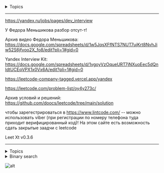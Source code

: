 <details>  
<summary>  Topics </summary>

<details>  
<summary>backtracking</summary>

- [17. Letter Combinations of a Phone Number](https://github.com/AlKiAl/leetcode_com/tree/main/17.%20Letter%20Combinations%20of%20a%20Phone%20Number) -- 3 nested loops: digits / ans / digitToLetters. Ex: "23" --> ["ad","ae","af","bd","be","bf","cd","ce","cf"]
- [93. Restore IP Addresses](https://github.com/SkosMartren/leetcode_com/tree/main/93.%20Restore%20IP%20Addresses) -- 3 nested loops to generate a num + check 0 <= num <= 255. Ex: "101023" --> ["1.0.10.23","1.0.102.3","10.1.0.23","10.10.2.3","101.0.2.3"]
  
</details>


<details>
<summary>Binary search</summary>

- [4. Median of Two Sorted Arrays](https://github.com/SkosMartren/leetcode_com/tree/main/4.%20Median%20of%20Two%20Sorted%20Arrays)
- [74. Search a 2D Matrix](https://github.com/SkosMartren/leetcode_com/tree/main/74.%20Search%20a%202D%20Matrix) -- (i,j) <--> j * CountColumn + i : j == line, i == column
- [658. Find K Closest Elements](https://github.com/SkosMartren/leetcode_com/tree/main/658.%20Find%20K%20Closest%20Elements)
- [704. Binary Search](https://github.com/SkosMartren/leetcode_com/tree/main/704.%20Binary%20Search)

  <details>
  <summary>Bitonic sequence</summary>

  - [Bitonic sort](https://www.geeksforgeeks.org/bitonic-sort/)
  - [Wikipedia: Bitonic sorter](https://en.wikipedia.org/wiki/Bitonic_sorter)
  - [Сеть Бетчера](https://neerc.ifmo.ru/wiki/index.php?title=%D0%A1%D0%B5%D1%82%D1%8C_%D0%91%D0%B5%D1%82%D1%87%D0%B5%D1%80%D0%B0)
  - if(nums[Left] <= nums[Mid]){ nums[Left..Mid] are sorted }else{nums[Mid..Right] are sorted}
  - [153. Find Minimum in Rotated Sorted Array](https://github.com/SkosMartren/leetcode_com/tree/main/153.%20Find%20Minimum%20in%20Rotated%20Sorted%20Array)
  - [33. Search in Rotated Sorted Array](https://github.com/SkosMartren/leetcode_com/tree/main/33.%20Search%20in%20Rotated%20Sorted%20Array) - distinct val. --> [81. Search in Rotated Sorted Array II](https://github.com/AlKiAl/leetcode_com/tree/main/81.%20Search%20in%20Rotated%20Sorted%20Array%20II) - not necessarily distinct val.
  - [1752. Check if Array is Sorted and Rotated](https://github.com/AlKiAl/leetcode_com/tree/main/1752.%20Check%20if%20Array%20Is%20Sorted%20and%20Rotated) -- one passes + if (nums[i] > nums[(i + 1) % n] && ++rotates > 1) {return false;}

  </details>
</details>

<details>  
<summary>Binary sequence</summary>
  
- One passes + 2 ptr + check on cnt zeros in [nums[L], ..., nums[R]]
  
- [485. Max Consecutive Ones](https://github.com/AlKiAl/leetcode_com/tree/main/485.%20Max%20Consecutive%20Ones)
- [487. Max Consecutive Ones II](https://github.com/AlKiAl/leetcode_com/tree/main/487.%20Max%20Consecutive%20Ones%20II) -- T.P. Flip at most 2 zeros
- [1004. Max Consecutive Ones III](https://github.com/SkosMartren/leetcode_com/tree/main/1004.%20Max%20Consecutive%20Ones%20III) -- T.P. Flip at most k zeros
- [1493. Longest Subarray of 1's After Deleting One Element](https://github.com/SkosMartren/leetcode_com/tree/main/1493.%20Longest%20Subarray%20of%201's%20After%20Deleting%20One%20Element) -- T.P. Upd 1 zero
--- 
- [849. Maximize Distance to Closest Person](https://github.com/SkosMartren/leetcode_com/tree/main/849.%20Maximize%20Distance%20to%20Closest%20Person) + counting 1 in Prefix / Suffix (see 485) / Postfix
- [605. Can Place Flowers](https://github.com/SkosMartren/leetcode_com/tree/main/605.%20Can%20Place%20Flowers) -- Can be planted in without violating the no-adjacent-flowers rule. One passes + check going abroad

</details>

<details>  
<summary>Bitwise operator</summary>

- [136. Single Number](https://github.com/SkosMartren/leetcode_com/tree/main/136.%20Single%20Number)
- [137. Single Number II](https://github.com/SkosMartren/leetcode_com/tree/main/137.%20Single%20Number%20II)
- [268. Missing Number](https://github.com/SkosMartren/leetcode_com/tree/main/268.%20Missing%20Number)

</details>


<details>  
<summary>Data compression (One passes + 2 ptr) </summary>

  <details>  
  <summary>Summary Ranges (SR). Ex: [0,1,2,4,5,7] --> ["0->2","4->5","7"] </summary> 
    
- [228. Summary Ranges](https://github.com/SkosMartren/leetcode_com/tree/main/228.%20Summary%20Ranges) -- external loop: ++RightPtr, internal loop: ++RightPtr AND nums[RightPtr] == nums[RightPtr+1] - 1
- [Summary Ranges Unsorted](https://github.com/AlKiAl/leetcode_com/tree/main/Summary%20Ranges%20Unsorted) --> [128. Longest Consecutive Sequence](https://github.com/AlKiAl/leetcode_com/tree/main/128.%20Longest%20Consecutive%20Sequence) -- Length of the longest SR. + NumUnSet(arr.begin(), arr.end())
  </details>  
  
  <details>  
  <summary>RLE. Ex: ["a","a","b","b","c","c","c"] --> ["a","2","b","2","c","3"] </summary>    

  - [Кодирование длин серий](https://ru.wikipedia.org/wiki/%D0%9A%D0%BE%D0%B4%D0%B8%D1%80%D0%BE%D0%B2%D0%B0%D0%BD%D0%B8%D0%B5_%D0%B4%D0%BB%D0%B8%D0%BD_%D1%81%D0%B5%D1%80%D0%B8%D0%B9)
  - [443. String Compression](https://github.com/AlKiAl/leetcode_com/tree/main/443.%20String%20Compression) -- external loop: ... , internal loop: CurChar == chars[IdxOnOldStr]; ++IdxOnOldStr, ++IdxOnCompressStr
  - [1868. Product of Two Run-Length Encoded Arrays](https://github.com/AlKiAl/leetcode_com/tree/main/1868.%20Product%20of%20Two%20Run-Length%20Encoded%20Arrays) [[1,2], [2,2]] * [[6,2], [3,1], [5,1]] = [1,1,2,2] * [6,6,3,5] = [6,6,6,10] = [[3,6], [1,10]]

  </details>       
</details>

<details>  
<summary>Design</summary>        

- [2241. Design an ATM Machine](https://github.com/SkosMartren/leetcode_com/tree/main/2241.%20Design%20an%20ATM%20Machine)  -- В начале копируем текущее состояние счета, на случай, если снять не удасться, внесем эти данные счета обратно. 
Итерируемся от большей валюты к меньшей, снимаем min(amount / denominations[i], BankAccount[i])

  <details>  
  <summary>Counter</summary>

  События, находящиеся в промежутке ]timestamp - n, timestamp[. Решение с использованием queue (FIFO):  
  - [362. Design Hit Counter](https://github.com/SkosMartren/leetcode_com/tree/main/362.%20Design%20Hit%20Counter) -- (timestamp - 300, timestamp]  
  - [933. Number of Recent Calls](https://github.com/SkosMartren/leetcode_com/tree/main/933.%20Number%20of%20Recent%20Calls) -- [timestamp - 3000, timestamp]  

  </details>        

  <details>  
  <summary>Data Structure</summary>    

  Разница между 155. Min Stack и Max Stack в том, что в 716. Max Stack необходимо реализовать удаление экстремума из очереди:  
  - [155. Min Stack](https://github.com/SkosMartren/leetcode_com/tree/main/155.%20Min%20Stack) -- stack + struct Pair { int Val; int Min;}  
  - [232. Implement Queue using Stacks](https://github.com/SkosMartren/leetcode_com/tree/main/232.%20Implement%20Queue%20using%20Stacks) -- stack + stack  
  - [380. Insert Delete GetRandom O(1)](https://github.com/SkosMartren/leetcode_com/tree/main/380.%20Insert%20Delete%20GetRandom%20O(1)) -- next(values.begin(),  rand() % values.size()) + un_set values  

    <details>  
    <summary>List + mapping (такая связка используется для быстрого удаления из любой позиции по итератору)</summary>    

    - [716. Max Stack](https://github.com/SkosMartren/leetcode_com/tree/main/716.%20Max%20Stack) -- list<int> OrderVal; map< int, vector<list<int>::iterator>, greater<int> > ValToItsOnVal;
    - [146. LRU Cache](https://github.com/SkosMartren/leetcode_com/tree/main/146.%20LRU%20Cache) -- удаляются наименее использованные элементы. unordered_map<int, list<int>::iterator> KeyToItInOrderKey; list<int> OrderKey; unordered_map<int, int> KeyToValue;
    - [960. First Unique Number in Data Stream II](https://github.com/SkosMartren/leetcode_com/tree/main/960%20%C2%B7%20First%20Unique%20Number%20in%20Data%20Stream%20II) -- list<int> UniqieList; unordered_map<int, list<int>::iterator> NumToItr;                    

    </details>
  </details>
</details>  


<details>  
<summary>Dynamic programming</summary>    

- [53. Maximum Subarray](https://github.com/SkosMartren/leetcode_com/tree/main/53.%20Maximum%20Subarray) -- find the subarray with the largest sum
- [1143. Longest Common Subsequence](https://github.com/SkosMartren/leetcode_com/tree/main/1143.%20Longest%20Common%20Subsequence)

---

- [279. Perfect Squares](https://github.com/SkosMartren/leetcode_com/tree/main/279.%20Perfect%20Squares) -- return the least number of numbers degree k that sum to n  
- [322. Coin Change](https://github.com/AlKiAl/leetcode_com/tree/main/322.%20Coin%20Change)

  ---------------------------------------------------------------------------------------------------  

- [70. Climbing Stairs](https://github.com/SkosMartren/leetcode_com/tree/main/70.%20Climbing%20Stairs)  
- [509. Fibonacci Number](https://github.com/SkosMartren/leetcode_com/tree/main/509.%20Fibonacci%20Number)  

</details>

<details>  
<summary>Edit distance</summary>

- [Wikipedia: Edit distance](https://en.wikipedia.org/wiki/Edit_distance)  
- [72. Edit Distance](https://github.com/AlKiAl/leetcode_com/tree/main/72.%20Edit%20Distance) -- D.P.  
- [161. One Edit Distance](https://github.com/AlKiAl/leetcode_com/tree/main/161.%20One%20Edit%20Distance) -- T.P.  
- [392. Is Subsequence](https://github.com/SkosMartren/leetcode_com/tree/main/392.%20Is%20Subsequence) -- T.P. . no more than min(|s1|,|s2|) editorial distance  
- [680. Valid Palindrome II](https://github.com/AlKiAl/leetcode_com/tree/main/680.%20Valid%20Palindrome%20II) -- T.P. . no more than one editorial distance  
- [1143. Longest Common Subsequence](https://github.com/SkosMartren/leetcode_com/tree/main/1143.%20Longest%20Common%20Subsequence) -- D.P.  

</details>

<details>  
<summary>Graph traversal: DFS / BFS / DSU</summary>    

- [200. Number of Islands](https://github.com/SkosMartren/leetcode_com/tree/main/200.%20Number%20of%20Islands) -- + check going abroad 
- [332. Reconstruct Itinerary](https://github.com/SkosMartren/leetcode_com/tree/main/332.%20Reconstruct%20Itinerary) -- (DFS on UnorderedHash) реконструировать весь маршрут
- [1436. Destination City](https://github.com/SkosMartren/leetcode_com/tree/main/1436.%20Destination%20City) -- (DFS on UnorderedHash) найти конечную точку маршрута
- [721. Accounts Merge](https://github.com/AlKiAl/leetcode_com/tree/main/721.%20Accounts%20Merge) -- unordered_map<string, vector<string>> FirstEmailToChild
- [310. Minimum Height Trees](https://github.com/AlKiAl/leetcode_com/tree/main/310.%20Minimum%20Height%20Trees) -- find the center of the graph. DFS + control cnt leafs
  
</details>

<details>  
<summary>Greedy</summary>    

- [135. Candy](https://github.com/SkosMartren/leetcode_com/tree/main/135.%20Candy)  
- [763. Partition Labels](https://github.com/SkosMartren/leetcode_com/tree/main/763.%20Partition%20Labels) -- + Two ptr + CharToLastIdx: each letter appears in at most one partition  

  ---------------------------------------------------------------------------------------------------  

- [121. Best Time to Buy and Sell Stock](https://github.com/SkosMartren/leetcode_com/tree/main/121.%20Best%20Time%20to%20Buy%20and%20Sell%20Stock) -- one of the best deals. MaximumProfit = max(MaximumProfit, prices[i] - MinPrice);  
- [122. Best Time to Buy and Sell Stock II](https://github.com/SkosMartren/leetcode_com/tree/main/122.%20Best%20Time%20to%20Buy%20and%20Sell%20Stock%20II) -- maximum profit you can achieve  
- [123. Best Time to Buy and Sell Stock III](https://github.com/AlKiAl/leetcode_com/tree/main/123.%20Best%20Time%20to%20Buy%20and%20Sell%20Stock%20III) -- maximum profit you can achieve complete at most two transactions. max <-- TotalProfit = prices[n] - prices[m] + p1 == y - (x-p1) : (x-p1) == prices[i] - profit1 --> min
- [Maximize Stock Profit with Daily Prices](https://github.com/AlKiAl/leetcode_com/tree/main/Maximize%20Stock%20Profit%20with%20Daily%20Prices)

</details>

<details>  
<summary>NSum</summary>    

- [18. 4Sum](https://github.com/AlKiAl/leetcode_com/tree/main/18.%204Sum)
--- 
- [15. 3Sum](https://github.com/SkosMartren/leetcode_com/tree/main/15.%203Sum)  
- [16. 3Sum Closest](https://github.com/SkosMartren/leetcode_com/tree/main/16.%203Sum%20Closest)
--- 
- [count pairs with sum eqiv target](https://github.com/AlKiAl/leetcode_com/tree/main/count%20pairs%20with%20sum%20eqiv%20target) -- unordered_map<int, int> NumToCount
- [1. Two Sum](https://github.com/SkosMartren/leetcode_com/tree/main/1.%20Two%20Sum)  
- [167. Two Sum II - Input Array Is Sorted](https://github.com/SkosMartren/leetcode_com/tree/main/167.%20Two%20Sum%20II%20-%20Input%20Array%20Is%20Sorted)


</details>



<details>  
<summary>N number Maximum Product</summary>    

- Passes One + Greedy:  
  - [The Product of Two Extremes](https://github.com/SkosMartren/leetcode_com/tree/main/the%20product%20of%20two%20extremes)  
  - [628. Maximum Product of Three Numbers](https://github.com/SkosMartren/leetcode_com/tree/main/628.%20Maximum%20Product%20of%20Three%20Numbers)  
  - [1464. Maximum Product of Two Elements in an Array](https://github.com/SkosMartren/leetcode_com/tree/main/1464.%20Maximum%20Product%20of%20Two%20Elements%20in%20an%20Array)    

</details>

<details>  
<summary>Hash table</summary>    

- [Разрешение коллизий (neerc.ifmo.ru)](https://neerc.ifmo.ru/wiki/index.php?title=%D0%A0%D0%B0%D0%B7%D1%80%D0%B5%D1%88%D0%B5%D0%BD%D0%B8%D0%B5_%D0%BA%D0%BE%D0%BB%D0%BB%D0%B8%D0%B7%D0%B8%D0%B9)  

  ---------------------------------------------------------------------------------------------------  

  Использование хеш-таблицы:  
  - [1679. Max Number of K-Sum Pairs](https://github.com/SkosMartren/leetcode_com/tree/main/1679.%20Max%20Number%20of%20K-Sum%20Pairs) -- cnt pair (i,j) : nums[i] + nums[j] = k
  - [380. Insert Delete GetRandom O(1)](https://github.com/SkosMartren/leetcode_com/tree/main/380.%20Insert%20Delete%20GetRandom%20O(1))  

  ---------------------------------------------------------------------------------------------------  

  Перегрузка хеш-функции и operator==:  
  - [356. Line Reflection](https://github.com/SkosMartren/leetcode_com/tree/main/356.%20Line%20Reflection)
  - [Anagram Pair Count](https://github.com/AlKiAl/leetcode_com/tree/main/Anagram%20Pair%20Count) -- unordered_map<vector<int>, int, VectorHash> freqToCount + sort counting для freq

</details>

<details>  
<summary>List</summary>

- [How to Solve Linked List Problems (Leetcode Discussion)](https://leetcode.com/problems/add-two-numbers/solutions/1340/a-summary-about-how-to-solve-linked-list-problem-c/)  
- Iterative:  
  - [2. Add Two Numbers](https://github.com/SkosMartren/leetcode_com/tree/main/2.%20Add%20Two%20Numbers)  
  - [19. Remove Nth Node From End of List](https://github.com/SkosMartren/leetcode_com/tree/main/19.%20Remove%20Nth%20Node%20From%20End%20of%20List)  
  - [206. Reverse Linked List](https://github.com/SkosMartren/leetcode_com/tree/main/206.%20Reverse%20Linked%20List)  

  ---------------------------------------------------------------------------------------------------  

- Recursive:  
  - [21. Merge Two Sorted Lists](https://github.com/SkosMartren/leetcode_com/tree/main/21.%20Merge%20Two%20Sorted%20Lists)  
  - [23. Merge k Sorted Lists](https://github.com/SkosMartren/leetcode_com/tree/main/23.%20Merge%20k%20Sorted%20Lists)  

  <details>  
  <summary>Cycle Detection (Floyd's Algorithm == Slow & Fast Pointer)</summary>    

  - [Floyd's Cycle-Finding Algorithm (GeeksforGeeks)](https://www.geeksforgeeks.org/floyds-cycle-finding-algorithm/)  
  - [234. Palindrome Linked List](https://github.com/SkosMartren/leetcode_com/tree/main/234.%20Palindrome%20Linked%20List) -- Reverse(FindRightMid(head))  
  - [141. Linked List Cycle](https://github.com/SkosMartren/leetcode_com/tree/main/141.%20Linked%20List%20Cycle)  

  </details>
</details>


<details>  
<summary>Math</summary>      

- [169. Majority Element](https://github.com/SkosMartren/leetcode_com/tree/main/169.%20Majority%20Element) -- The majority element is the element that appears more than ⌊n / 2⌋ times.  
- [204. Count Primes](https://github.com/SkosMartren/leetcode_com/tree/main/204.%20Count%20Primes)  
- [279. Perfect Squares](https://github.com/SkosMartren/leetcode_com/tree/main/279.%20Perfect%20Squares) -- or Dynamic programming  
- [463. Island Perimeter](https://github.com/SkosMartren/leetcode_com/tree/main/463.%20Island%20Perimeter)  
- [470. Implement Rand10() Using Rand7()](https://github.com/SkosMartren/leetcode_com/tree/main/470.%20Implement%20Rand10()%20Using%20Rand7())  

---

- [150. Evaluate Reverse Polish Notation](https://github.com/SkosMartren/leetcode_com/tree/main/150.%20Evaluate%20Reverse%20Polish%20Notation) -- + Stack
- [227. Basic Calculator II](https://github.com/AlKiAl/leetcode_com/tree/main/227.%20Basic%20Calculator%20II)

---

- [70. Climbing Stairs](https://github.com/SkosMartren/leetcode_com/tree/main/70.%20Climbing%20Stairs)  
- [509. Fibonacci Number](https://github.com/SkosMartren/leetcode_com/tree/main/509.%20Fibonacci%20Number)  

---

- [7. Reverse Integer](https://github.com/SkosMartren/leetcode_com/tree/main/7.%20Reverse%20Integer)  
- [9. Palindrome Number](https://github.com/SkosMartren/leetcode_com/tree/main/9.%20Palindrome%20Number)  

---

- [12. Integer to Roman](https://github.com/SkosMartren/leetcode_com/tree/main/12.%20Integer%20to%20Roman)  
- [13. Roman to Integer](https://github.com/SkosMartren/leetcode_com/tree/main/13.%20Roman%20to%20Integer)  

</details>

<details>  
<summary>Operations on sets</summary>

  <details>  
  <summary>Arrays</summary>    

  - [349. Intersection of Two Arrays](https://github.com/SkosMartren/leetcode_com/tree/main/349.%20Intersection%20of%20Two%20Arrays) -- return unique val intersection  
  - [350. Intersection of Two Arrays II](https://github.com/SkosMartren/leetcode_com/tree/main/350.%20Intersection%20of%20Two%20Arrays%20II) -- return all val intersection  
  - [2215. Find the Difference of Two Arrays](https://github.com/SkosMartren/leetcode_com/tree/main/2215.%20Find%20the%20Difference%20of%20Two%20Arrays) -- return unique difference  
  - [Find elements in first sequence not in second (two pointers)](https://github.com/AlKiAl/leetcode_com/blob/main/Find%20elements%20in%20first%20sequence%20not%20in%20second%20two%20pointers/code.cpp) -- return difference  

  Для всех задач характерно утверждение:  
  - `unique` можно реализовать своими руками: [26. Remove Duplicates from Sorted Array](https://github.com/SkosMartren/leetcode_com/tree/main/26.%20Remove%20Duplicates%20from%20Sorted%20Array)  
  - `sort + comparison ptr` on greater/less/equiv  
  - В случае нежелания сортировки можно решить через Hash table  

  </details>        

  <details>  
  <summary>Intervals</summary>    

  - [986. Interval List Intersections](https://github.com/SkosMartren/leetcode_com/tree/main/986.%20Interval%20List%20Intersections)  
  - [56. Merge Intervals](https://github.com/SkosMartren/leetcode_com/tree/main/56.%20Merge%20Intervals)  
  - [57. Insert Interval](https://github.com/AlKiAl/leetcode_com/tree/main/57.%20Insert%20Interval)  
  - [435. Non-overlapping Intervals](https://github.com/SkosMartren/leetcode_com/tree/main/435.%20Non-overlapping%20Intervals) -- return the minimum number of intervals you need to remove to make the rest of the intervals non-overlapping.  

    <details>  
    <summary>Сканирующая прямая</summary>    

    Не забывай при работе с интервалами про обработку случаев вида: `[[a,b], [b,c]]`.  
    - [252. Meeting Rooms](https://github.com/SkosMartren/leetcode_com/tree/main/252.%20Meeting%20Rooms) -- прямая проходит через все интервалы  
    - [253. Meeting Rooms II](https://github.com/SkosMartren/leetcode_com/tree/main/253.%20Meeting%20Rooms%20II) -- прямая проходит через минимальное количество интервалов  
    - [1450. Number of Students Doing Homework at a Given Time](https://github.com/AlKiAl/leetcode_com/tree/main/1450.%20Number%20of%20Students%20Doing%20Homework%20at%20a%20Given%20Time)  

    </details>                        

  </details>  
</details>


<details>  
<summary>Palindrome</summary>

- [5. Longest Palindromic Substring](https://github.com/SkosMartren/leetcode_com/tree/main/5.%20Longest%20Palindromic%20Substring)  
- [9. Palindrome Number](https://github.com/SkosMartren/leetcode_com/tree/main/9.%20Palindrome%20Number)  
- [125. Valid Palindrome](https://github.com/SkosMartren/leetcode_com/tree/main/125.%20Valid%20Palindrome) -- + isalnum + tolower  
- [234. Palindrome Linked List](https://github.com/SkosMartren/leetcode_com/tree/main/234.%20Palindrome%20Linked%20List)  
- [680. Valid Palindrome II](https://github.com/SkosMartren/leetcode_com/tree/main/680.%20Valid%20Palindrome%20II) -- "can be palindrome after deleting at most one character from it."  

</details>

<details>  
<summary>Parentheses</summary>

- [20. Valid Parentheses](https://github.com/SkosMartren/leetcode_com/tree/main/20.%20Valid%20Parentheses) -- stack + unordered_map : Open -> Closed  
- [22. Generate Parentheses](https://github.com/SkosMartren/leetcode_com/tree/main/22.%20Generate%20Parentheses) -- + string_stack + recursive. Open + Closed = 2N AND Open >= Closed AND Open <= N  
- [301. Remove Invalid Parentheses](https://github.com/SkosMartren/leetcode_com/tree/main/301.%20Remove%20Invalid%20Parentheses) -- + recursive  

</details>

<details>  
<summary>Passes one / two / ...</summary>

- [71. Simplify Path](https://github.com/SkosMartren/leetcode_com/tree/main/71.%20Simplify%20Path) -- stringstream. Transform this absolute path into its simplified canonical path Unix-style  
- [135. Candy](https://github.com/AlKiAl/leetcode_com/tree/main/135.%20Candy)  
- [238. Product of Array Except Self](https://github.com/SkosMartren/leetcode_com/tree/main/238.%20Product%20of%20Array%20Except%20Self) -- product_nums / nums[i]  

  <details>  
  <summary>Check Contains Duplicate with a condition ...</summary>      

  - [217. Contains Duplicate](https://github.com/SkosMartren/leetcode_com/tree/main/217.%20Contains%20Duplicate)  
  - [219. Contains Duplicate II](https://github.com/SkosMartren/leetcode_com/tree/main/219.%20Contains%20Duplicate%20II) -- nums[i] == nums[j] and abs(i - j) <= k  
  - [220. Contains Duplicate III](https://github.com/AlKiAl/leetcode_com/tree/main/220.%20Contains%20Duplicate%20III) -- abs(i - j) <= indexDiff && abs(nums[i] - nums[j]) <= valueDiff  

  </details>

  <details>  
  <summary>(Increasing) Decreasing (Continuous) Sequence</summary>     
    
  - [300. Longest Increasing Subsequence](https://github.com/AlKiAl/leetcode_com/tree/main/300.%20Longest%20Increasing%20Subsequence) -- + b.s.
  
   <details>  
    <summary>Continuous</summary>      
     
  - [Increasing and decreasing sequence](https://github.com/SkosMartren/leetcode_com/tree/main/increasing%20and%20decreasing%20sequence)       
  - [674. Longest Continuous Increasing Subsequence](https://github.com/AlKiAl/leetcode_com/tree/main/674.%20Longest%20Continuous%20Increasing%20Subsequence)     
    - [896. Monotonic Array](https://github.com/SkosMartren/leetcode_com/tree/main/896.%20Monotonic%20Array)  
    ---------------------------------------------------------------------------------------------------  
    - [978. Longest Turbulent Subarray](https://github.com/AlKiAl/leetcode_com/tree/main/978.%20Longest%20Turbulent%20Subarray) -- subarray is turbulent if ... > arr[k - 1] < arr[k] > arr[k + 1] < ... 
    - [3105. Longest Strictly Increasing or Strictly Decreasing Subarray](https://github.com/AlKiAl/leetcode_com/blob/main/3105.%20Longest%20Strictly%20Increasing%20or%20Strictly%20Decreasing%20Subarray)  
  
    </details>
  
  
</details>

<details>  
<summary>Prefix</summary>      

- [14. Longest Common Prefix](https://github.com/AlKiAl/leetcode_com/tree/main/14.%20Longest%20Common%20Prefix) -- L.C.P. strings : sort + if(first[i]!=last[i]){break;} OR 2 passes: 1 - итерируемся по первой строке, 2 - итерируемся по остальным строкам массива помимо 1 строки + check (i == strs[j].size() || strs[j][i] != CurCh)
- [2657. Find the Prefix Common Array of Two Arrays](https://github.com/SkosMartren/leetcode_com/tree/main/2657.%20Find%20the%20Prefix%20Common%20Array%20of%20Two%20Arrays) -- vector<int> PrefixCommonArray(SIZE), CountValInPrefix(SIZE + 1); 

</details>



<details>  
<summary>Prefix sum (+ Subarray)</summary>    

- [Check subarrays on sort](https://github.com/AlKiAl/leetcode_com/tree/main/Check%20subarrays%20on%20sort)
- [53. Maximum Subarray](https://github.com/AlKiAl/leetcode_com/tree/main/53.%20Maximum%20Subarray) -- find the subarray with the largest sum 
- [238. Product of Array Except Self](https://github.com/SkosMartren/leetcode_com/tree/main/238.%20Product%20of%20Array%20Except%20Self)  -- product_nums / nums[i]
- [560. Subarray Sum Equals K](https://github.com/SkosMartren/leetcode_com/tree/main/560.%20Subarray%20Sum%20Equals%20K) -- + u_m : Prefix -> Count. Total number of subarrays whose sum = k  
- [325. Maximum Size Subarray Sum Equals k](https://github.com/AlKiAl/leetcode_com/tree/main/325.%20Maximum%20Size%20Subarray%20Sum%20Equals%20)
  
  ---------------------------------------------------------------------------------------------------  

  CurrentPrefixSumModK = (CurrentPrefixSumModK + num%k + k)%k where % --> divisible  

- [523. Continuous Subarray Sum](https://github.com/SkosMartren/leetcode_com/tree/main/523.%20Continuous%20Subarray%20Sum) -- $\exists$ subarray that has a sum divisible by k and length >= 2  
- [974. Subarray Sums Divisible by K](https://github.com/SkosMartren/leetcode_com/tree/main/974.%20Subarray%20Sums%20Divisible%20by%20K) -- Number of subarrays that have a sum divisible by k

</details>

<details>  
<summary>Recursive</summary>      

- [341. Flatten Nested List Iterator](https://github.com/SkosMartren/leetcode_com/tree/main/341.%20Flatten%20Nested%20List%20Iterator) + queue    

</details>

<details>  
<summary>Sorted</summary>        

- [274. H-Index](https://github.com/SkosMartren/leetcode_com/tree/main/274.%20H-Index) -- Индекс хирша определяется как максимальное значение h, при котором данный исследователь опубликовал не менее h статей, каждая из которых цитировалась не менее h раз  
- [128. Longest Consecutive Sequence](https://github.com/AlKiAl/leetcode_com/tree/main/128.%20Longest%20Consecutive%20Sequence) -- Length of the longest consecutive elements seq. if seq. it will be sorted
- [215. Kth Largest Element in an Array](https://github.com/AlKiAl/leetcode_com/tree/main/215.%20Kth%20Largest%20Element%20in%20an%20Array) -- == nth_element  
- [977. Squares of a Sorted Array](https://github.com/SkosMartren/leetcode_com/tree/main/977.%20Squares%20of%20a%20Sorted%20Array) -- 3 ptr: LeftBorderWindow  = 0, RightBorderWindow  = nums.size() - 1, i = nums.size() - 1; ans[i] = nums[Border] * nums[Border]   
- [581. Shortest Unsorted Continuous Subarray](https://github.com/SkosMartren/leetcode_com/tree/main/581.%20Shortest%20Unsorted%20Continuous%20Subarray) -- Two pointer + passes two 
- [Check subarrays on sort](https://github.com/AlKiAl/leetcode_com/tree/main/Check%20subarrays%20on%20sort)
  
  <details>                
  <summary>Merge</summary>

  - [617. Merge Two Binary Trees](https://github.com/SkosMartren/leetcode_com/tree/main/617.%20Merge%20Two%20Binary%20Trees) -- PreOrder  
  - [56. Merge Intervals](https://github.com/SkosMartren/leetcode_com/tree/main/56.%20Merge%20Intervals) -- iter  
  - [88. Merge Sorted Array](https://github.com/SkosMartren/leetcode_com/tree/main/88.%20Merge%20Sorted%20Array) -- iter  

    ---------------------------------------------------------------------------------------------------          

  - [21. Merge Two Sorted Lists](https://github.com/SkosMartren/leetcode_com/tree/main/21.%20Merge%20Two%20Sorted%20Lists) -- rec  
  - [23. Merge k Sorted Lists](https://github.com/SkosMartren/leetcode_com/tree/main/23.%20Merge%20k%20Sorted%20Lists) -- rec                

  </details>
  <br>

  <details>  
  <summary>Counting</summary>   

  - [49. Group Anagrams](https://github.com/SkosMartren/leetcode_com/tree/main/49.%20Group%20Anagrams)  -- 2 passes: 1 - un_map : SortStrToAnagrams, 2 - make ans
  - [242. Valid Anagram](https://github.com/SkosMartren/leetcode_com/tree/main/242.%20Valid%20Anagram) + passes two    
  - [347. Top K Frequent Elements](https://github.com/SkosMartren/leetcode_com/tree/main/347.%20Top%20K%20Frequent%20Elements) + nth_element + Hash table              
  - [692. Top K Frequent Words](https://github.com/SkosMartren/leetcode_com/tree/main/692.%20Top%20K%20Frequent%20Words) + partial_sort + Hash table  

  </details>
</details>

<details>  
<summary>Sliding Window</summary>

- [2841. Maximum Sum of Almost Unique Subarray](https://github.com/AlKiAl/leetcode_com/tree/main/2841.%20Maximum%20Sum%20of%20Almost%20Unique%20Subarray) -- Max sum in s.w. size = k containing at least m distinct elements. Using UnHash NumToCount  


</details>


<details>  
<summary>Stack (deque) Monotonic</summary>      

- https://liuzhenglaichn.gitbook.io/algorithm/monotonic-stack
- [316. Remove Duplicate Letters](https://github.com/AlKiAl/leetcode_com/tree/main/316.%20Remove%20Duplicate%20Letters)
- https://leetcode.com/problems/remove-k-digits/description/
--- 
- [239. Sliding Window Maximum](https://github.com/SkosMartren/leetcode_com/tree/main/239.%20Sliding%20Window%20Maximum) -- Max val from s.w size = k. .  + S.W.Min + S.W.Max on random length subarray  
- [Longest Subarray s = {a[i], ..., a[j]} with max(s) - min(s) <= k](https://github.com/AlKiAl/leetcode_com/tree/main/Longest%20Subarray%20s%20%3D%20%7Ba%5Bi%5D%2C%20...%2C%20a%5Bj%5D%7D%20with%20max(s)%20-%20min(s)%20%3C%3D%20k)
  
</details>


<details>  
<summary>(Sub)string</summary>                

Если не известна кодировка, то вместо vector придеnся использовать unordered_map

- [157. Read N Characters Given Read4](https://github.com/SkosMartren/leetcode_com/tree/main/157.%20Read%20N%20Characters%20Given%20Read4)  
- [205. Isomorphic Strings](https://github.com/AlKiAl/leetcode_com/tree/main/205.%20Isomorphic%20Strings)  
- [459. Repeated Substring Pattern](https://github.com/SkosMartren/leetcode_com/tree/main/459.%20Repeated%20Substring%20Pattern) -- check S == pattern + ... + pattern : {s.substr(1, size-1) + s.substr(0, size-1)}.find(s) != string::npos; 
- [387. First Unique Character in a String](https://github.com/SkosMartren/leetcode_com/tree/main/387.%20First%20Unique%20Character%20in%20a%20String)  -- 2 passes: 1 - sort count, 2 - passes to str and check char_to_count[s[i] - 'a'] == 1
- [392. Is Subsequence](https://github.com/SkosMartren/leetcode_com/tree/main/392.%20Is%20Subsequence) -- T.P. . no more than min(|s1|, |s2|) editorial distance  
- [771. Jewels and Stones](https://github.com/AlKiAl/leetcode_com/tree/main/771.%20Jewels%20and%20Stones) -- подсчитать количество символов в `stones`, которые встречаются в `jewels`

  <details>  
  <summary>Reverse</summary>    

  - [344. Reverse String](https://github.com/SkosMartren/leetcode_com/tree/main/344.%20Reverse%20String) -- T.P.  
  - [151. Reverse Words in a String](https://github.com/AlKiAl/leetcode_com/tree/main/151.%20Reverse%20Words%20in%20a%20String) -- cleanSpaces: separator must be one space. The separator can be more than one space by condition  
  - [186. Reverse Words in a String II](https://github.com/AlKiAl/leetcode_com/tree/main/186.%20Reverse%20Words%20in%20a%20String%20II) -- without cleanSpaces. The separator can be more than one space by condition  
  - [557. Reverse Words in a String III](https://github.com/SkosMartren/leetcode_com/tree/main/557.%20Reverse%20Words%20in%20a%20String%20III) -- T.P. . the separator is by condition one space  

  </details>           

  <details>  
  <summary>Math</summary>    

  - [43. Multiply Strings](https://github.com/SkosMartren/leetcode_com/tree/main/43.%20Multiply%20Strings)  
  - [415. Add Strings](https://github.com/SkosMartren/leetcode_com/tree/main/415.%20Add%20Strings)  

  </details>        

  <details>  
  <summary>Anagram</summary>    

  - [49. Group Anagrams](https://github.com/SkosMartren/leetcode_com/tree/main/49.%20Group%20Anagrams)  -- 2 passes: 1 - un_map : SortStrToAnagrams, 2 - make ans
  - [76. Minimum Window Substring](https://github.com/SkosMartren/leetcode_com/tree/main/76.%20Minimum%20Window%20Substring) -- Check exist |Anagram| <= |Substring|. S.W.  
  - [242. Valid Anagram](https://github.com/SkosMartren/leetcode_com/tree/main/242.%20Valid%20Anagram) + passes two  
  - [438. Find All Anagrams in a String](https://github.com/SkosMartren/leetcode_com/tree/main/438.%20Find%20All%20Anagrams%20in%20a%20String) -- Find all |Anagram| == |Substring|. S.W.  
  - [567. Permutation in String](https://github.com/SkosMartren/leetcode_com/tree/main/567.%20Permutation%20in%20String) -- Check exist |Anagram| == |Substring|. S.W.  
  - [Anagram Pair Count](https://github.com/AlKiAl/leetcode_com/tree/main/Anagram%20Pair%20Count) -- unordered_map<vector<int>, int, VectorHash> freqToCount + sort counting для freq
  
  </details>        

  <details>  
  <summary>Substring</summary>    
    
  - [28. Find the Index of the First Occurrence in a String](https://github.com/SkosMartren/leetcode_com/tree/main/28.%20Find%20the%20Index%20of%20the%20First%20Occurrence%20in%20a%20String) -- Find index of start substring in string
  - [Longest Subarray With no more K Char Pairs](https://github.com/AlKiAl/leetcode_com/tree/main/Longest%20Subarray%20With%20no%20more%20K%20Char%20Pairs) -- 2 ptr
    
    ---
    
  - [395. Longest Substring with At Least K Repeating Characters](https://github.com/AlKiAl/leetcode_com/tree/main/395.%20Longest%20Substring%20with%20At%20Least%20K%20Repeating%20Characters) -- Самая длинная подстрока, содержащая не менее K повторяющихся символов. external loop: int targetUniq = 1; targetUniq <= maxUniqueCharacters; ++targetUniq; internal loop: int left = 0, right = 0; right < str.size();
  - vector<bool> CharToExistingInSlidingWindow + 2 ptr + analysis RightPtr - LeftPtr + 1
  - [3. Longest Substring Without Repeating Characters](https://github.com/SkosMartren/leetcode_com/tree/main/3.%20Longest%20Substring%20Without%20Repeating%20Characters) -- S.W. . Longest substring with unique characters  
  - [2743. Count Substrings Without Repeating Character](https://github.com/AlKiAl/leetcode_com/tree/main/2743.%20Count%20Substrings%20Without%20Repeating%20Character) -- S.W. . Вернуть количество возможных подстрок, состоящих из уникальных элементов  

    ---  

  - [424. Longest Repeating Character Replacement](https://github.com/AlKiAl/leetcode_com/tree/main/424.%20Longest%20Repeating%20Character%20Replacement) -- Самая длинная подстрока с одинаковыми символами не более чем после k flip. S.W. + CharToCountInWindow + MaxCountRepeatSymb.  
  - [1446. Consecutive Characters](https://github.com/SkosMartren/leetcode_com/tree/main/1446.%20Consecutive%20Characters) -- T.P. . Find max substring with same symbols  

    ---  

  - [Remove All Occurrences of a Substring by pattern](https://github.com/AlKiAl/leetcode_com/tree/main/Remove%20All%20Occurrences%20of%20a%20Substring%20by%20pattern) -- Удаляются все, помимо образовавшихся после удаления  
  - [1910. Remove All Occurrences of a Substring](https://github.com/AlKiAl/leetcode_com/tree/main/1910.%20Remove%20All%20Occurrences%20of%20a%20Substring) -- Удаляются все, в том числе образовавшиеся после удаления  

    ---  

  Return the length of the longest substring of `s` that contains at most `k` distinct characters:  
  - [159. Longest Substring with At Most Two Distinct Characters](https://github.com/SkosMartren/leetcode_com/tree/main/159.%20Longest%20Substring%20with%20At%20Most%20Two%20Distinct%20Characters) <-- [340. Longest Substring with At Most K Distinct Characters](https://github.com/SkosMartren/leetcode_com/tree/main/340.%20Longest%20Substring%20with%20At%20Most%20K%20Distinct%20Characters) -- S.W.  

  </details>                            
</details>


<details>  
<summary>Tree</summary>
 
  <details>  
  <summary>LCA</summary>  

  - [235. Lowest Common Ancestor of a Binary Search Tree](https://github.com/SkosMartren/leetcode_com/tree/main/235.%20Lowest%20Common%20Ancestor%20of%20a%20Binary%20Search%20Tree) -- Iter  
  - [236. Lowest Common Ancestor of a Binary Tree](https://github.com/SkosMartren/leetcode_com/tree/main/236.%20Lowest%20Common%20Ancestor%20of%20a%20Binary%20Tree) -- PreOrder + PostOrder. Find LCA  
  - [1644. Lowest Common Ancestor of a Binary Tree II](https://github.com/AlKiAl/leetcode_com/blob/main/1644.%20Lowest%20Common%20Ancestor%20of%20a%20Binary%20Tree%20II) -- Find LCA + Check exist node  
  ---------------------------------------------------------------------------------------------------  
  - [160. Intersection of Two Linked Lists](https://github.com/SkosMartren/leetcode_com/tree/main/160.%20Intersection%20of%20Two%20Linked%20Lists) ==  [1650. Lowest Common Ancestor of a Binary Tree III](https://github.com/SkosMartren/leetcode_com/tree/main/1650.%20Lowest%20Common%20Ancestor%20of%20a%20Binary%20Tree%20III) -- Iter. Find LCA if exist Parent  

  </details>  
  <br>  

  <details>  
  <summary>BST</summary>  

  - [98. Validate Binary Search Tree](https://github.com/SkosMartren/leetcode_com/tree/main/98.%20Validate%20Binary%20Search%20Tree) -- InOrder  
  - [449. Serialize and Deserialize BST](https://github.com/SkosMartren/leetcode_com/tree/main/449.%20Serialize%20and%20Deserialize%20BST)  
  - [700. Search in a Binary Search Tree](https://github.com/SkosMartren/leetcode_com/tree/main/700.%20Search%20in%20a%20Binary%20Search%20Tree) -- Iter  
  - [938. Range Sum of BST](https://github.com/AlKiAl/leetcode_com/tree/main/938.%20Range%20Sum%20of%20BST) -- Sum of values of all nodes in range [low, high]  
  - [1008. Construct Binary Search Tree from Preorder Traversal](https://github.com/SkosMartren/leetcode_com/tree/main/1008.%20Construct%20Binary%20Search%20Tree%20from%20Preorder%20Traversal)  

  </details>  
  <br>  

  <details>  
  <summary>BT</summary>  

  - [105. Construct Binary Tree from Preorder and Inorder Traversal](https://github.com/SkosMartren/leetcode_com/tree/main/105.%20Construct%20Binary%20Tree%20from%20Preorder%20and%20Inorder%20Traversal) -- Includes a helpful diagram  
  - [124. Binary Tree Maximum Path Sum](https://github.com/SkosMartren/leetcode_com/tree/main/124.%20Binary%20Tree%20Maximum%20Path%20Sum) -- PostOrder  
  - [404. Sum of Left Leaves](https://github.com/SkosMartren/leetcode_com/tree/main/404.%20Sum%20of%20Left%20Leaves) -- AnyOrder  
  - [652. Find Duplicate Subtrees](https://github.com/AlKiAl/leetcode_com/tree/main/652.%20Find%20Duplicate%20Subtrees) -- PostOrder + u_m: str(Subtree) -> Count  
  ---------------------------------------------------------------------------------------------------  
  - [100. Same Tree](https://github.com/SkosMartren/leetcode_com/tree/main/100.%20Same%20Tree) -- PreOrder  
  - [101. Symmetric Tree](https://github.com/SkosMartren/leetcode_com/tree/main/101.%20Symmetric%20Tree) -- PreOrder  
  ---------------------------------------------------------------------------------------------------  
  - [104. Maximum Depth of Binary Tree](https://github.com/SkosMartren/leetcode_com/tree/main/104.%20Maximum%20Depth%20of%20Binary%20Tree) -- AnyOrder  
  - [102. Binary Tree Level Order Traversal](https://github.com/AlKiAl/leetcode_com/tree/main/102.%20Binary%20Tree%20Level%20Order%20Traversal)  --> [103. Binary Tree Zigzag Level Order Traversal](https://github.com/SkosMartren/leetcode_com/tree/main/103.%20Binary%20Tree%20Zigzag%20Level%20Order%20Traversal) -- PreOrder  
  - [199. Binary Tree Right Side View](https://github.com/SkosMartren/leetcode_com/tree/main/199.%20Binary%20Tree%20Right%20Side%20View) -- PreOrder  
  - [110. Balanced Binary Tree](https://github.com/SkosMartren/leetcode_com/tree/main/110.%20Balanced%20Binary%20Tree) -- PostOrder
  --- 
  - [222. Count Complete Tree Nodes](https://github.com/AlKiAl/leetcode_com/tree/main/222.%20Count%20Complete%20Tree%20Nodes) -- PostOrder. Cnt child for each node
  - [The maximum pair of matching subtrees consisting of small Latin letters](https://github.com/AlKiAl/leetcode_com/tree/main/The%20maximum%20pair%20of%20matching%20subtrees%20consisting%20of%20small%20Latin%20letters)
  
  </details>
<br>   

<details>
<summary>Diameter and centre</summary>

- [543. Diameter of Binary Tree](https://github.com/SkosMartren/leetcode_com/tree/main/543.%20Diameter%20of%20Binary%20Tree) -- PostOrder
- [310. Minimum Height Trees](https://github.com/AlKiAl/leetcode_com/tree/main/310.%20Minimum%20Height%20Trees) -- find the center of the graph. DFS + control cnt leafs

Диаметр дерева (англ. diameter of a tree) — максимальная длина (в рёбрах) кратчайшего пути в дереве между любыми двумя вершинами.

Центр (или центр Жордана) графа — это множество всех вершин с минимальным эксцентриситетом. То есть множество всех вершин A, для которой максимальное расстояние d(A,B) до других вершин B минимально. Эквивалентно, это множество вершин с эксцентриситетом, равным радиусу графа.

Степень (валентность) вершины графа — количество рёбер графа G, инцидентных вершине x. При подсчёте степени ребро-петля учитывается дважды.

Вершина степени 1 называется концевой (англ. end vertex), висячей (англ. pendant vertex) или листом графа (англ. leaf vertex).

</details>
  
</details>


 
  
<details>  
  
<summary>Two pointer</summary>        

- [11. Container With Most Water](https://github.com/SkosMartren/leetcode_com/tree/main/11.%20Container%20With%20Most%20Water) + Greedy  
- [42. Trapping Rain Water](https://github.com/SkosMartren/leetcode_com/tree/main/42.%20Trapping%20Rain%20Water)  
- [209. Minimum Size Subarray Sum](https://github.com/AlKiAl/leetcode_com/tree/main/209.%20Minimum%20Size%20Subarray%20Sum) -- Longest Subarray with sum {a[i], ..., a[j]} >= k.  external loop: Right < nums.size(); ++Right. internal loop: SumBuff >= target; ++Left
- [977. Squares of a Sorted Array](https://github.com/SkosMartren/leetcode_com/tree/main/977.%20Squares%20of%20a%20Sorted%20Array) -- 3 ptr: LeftBorderWindow  = 0, RightBorderWindow  = nums.size() - 1, i = nums.size() - 1; ans[i] = nums[Border] * nums[Border] 
- [Maximize Pair k * a[i] <= a[j] Removals](https://github.com/AlKiAl/leetcode_com/tree/main/Maximize%20Pair%20k%20*%20a%5Bi%5D%20%3C=%20a%5Bj%5D%20Removals)

  
  <details>  
  <summary>(Re)move</summary>    
  - [27. Remove Element](https://github.com/SkosMartren/leetcode_com/tree/main/27.%20Remove%20Element)  --> [283. Move Zeroes](https://github.com/SkosMartren/leetcode_com/tree/main/283.%20Move%20Zeroes) -- move any val to prefix/postfix. 1 passes + if(nums[i] != val){ swap(nums[Idx++], nums[i]);  }  
   - we 
  - [26. Remove Duplicates from Sorted Array](https://github.com/SkosMartren/leetcode_com/tree/main/26.%20Remove%20Duplicates%20from%20Sorted%20Array) -- each unique element appears only once  
  - [80. Remove Duplicates from Sorted Array II](https://github.com/SkosMartren/leetcode_com/tree/main/80.%20Remove%20Duplicates%20from%20Sorted%20Array%20II) -- each unique element appears at most twice  


  </details>         
</details>

<details>  
<summary>Wandering through the plane</summary>    

- [657. Robot Return to Origin](https://github.com/SkosMartren/leetcode_com/tree/main/657.%20Robot%20Return%20to%20Origin) -- passes one + check end == start (X == 0 && Y == 0)
- [1041. Robot Bounded In Circle](https://github.com/SkosMartren/leetcode_com/tree/main/1041.%20Robot%20Bounded%20In%20Circle) -- passes one + check end (X == 0 && Y == 0) || SideWorld != north  
- [1496. Path Crossing](https://github.com/SkosMartren/leetcode_com/tree/main/1496.%20Path%20Crossing) -- check path crosses itself at any point  + Перегрузка хеш-функции и operator== : un_set<Pair, PairHash> Visit

</details>

<details>  
<summary>Yandex</summary>    

- Дана доска размера N на N, на ней конь, некоторые клетки запрещены, на них конь не наступает, надо поменить все клетки, достижимые конем  

  <details>  
  <summary>(Sub)string</summary>    

  - [Remove All Occurrences of a Substring by pattern](https://github.com/SkosMartren/leetcode_com/tree/main/Remove%20All%20Occurrences%20of%20a%20Substring%20by%20pattern)  
  - [157. Read N Characters Given Read4](https://github.com/SkosMartren/leetcode_com/tree/main/157.%20Read%20N%20Characters%20Given%20Read4)  
  - [Replace char on string](https://github.com/SkosMartren/leetcode_com/tree/main/replace%20char%20on%20string)
  - [the distance between two characters](https://github.com/AlKiAl/leetcode_com/tree/main/the%20distance%20between%20two%20characters)

  </details>

  <details>  
  <summary>Array</summary>    

  - [Find elements in first sequence not in second (two pointers)](https://github.com/SkosMartren/leetcode_com/tree/main/Find%20elements%20in%20first%20sequence%20not%20in%20second%20two%20pointers) -- return all val difference  
  - [960. First Unique Number in Data Stream II](https://github.com/SkosMartren/leetcode_com/tree/main/960%20%C2%B7%20First%20Unique%20Number%20in%20Data%20Stream%20II) -- List + mapping (такая связка используется для быстрого удаления из середины по итератору). Вернуть первый уникальный элемент из префикса чисел
  - [Count subarray equiv B in A](https://github.com/AlKiAl/leetcode_com/tree/main/Count%20subarray%20equiv%20B%20in%20A)

  </details>    
</details>

<details>  
<summary>2D Matrix</summary>    

- [36. Valid Sudoku](https://github.com/AlKiAl/leetcode_com/tree/main/36.%20Valid%20Sudoku)  -- unordered_set<char> rows[9]; cols[9]; boxes[9]; boxIndex = (r / 3) * 3 + (c / 3);
- [48. Rotate Image](https://github.com/SkosMartren/leetcode_com/tree/main/48.%20Rotate%20Image) -- rotate the matrix by 90 degrees (clockwise) == сначала по горизонтали, затем по главной диагонали
- [74. Search a 2D Matrix](https://github.com/SkosMartren/leetcode_com/tree/main/74.%20Search%20a%202D%20Matrix) -- Binary search + (i,j) <--> j * CountColumn + i : j == line, i == column 
- [85. Maximal Rectangle](https://github.com/AlKiAl/leetcode_com/tree/main/85.%20Maximal%20Rectangle) -- макс. площ. прямоугольника из 1  
- [1329. Sort the Matrix Diagonally](https://github.com/AlKiAl/leetcode_com/tree/main/1329.%20Sort%20the%20Matrix%20Diagonally)  --  unordered_map<int, priority_queue<int, vector<int>, greater<int>>> IdxDiagMatrixToVal; : IdxDiag == i - j
- [1572. Matrix Diagonal Sum](https://github.com/SkosMartren/leetcode_com/tree/main/1572.%20Matrix%20Diagonal%20Sum)  

</details>

</details>


______

https://yandex.ru/jobs/pages/dev_interview

У Федора Меньшикова разбор отсут-т!

Архив видео Федора Меньшикова: https://docs.google.com/spreadsheets/d/1w5JqsXFfNTS7NUT7ujKrt8NvhJiw52S6jfvoo2X_fo8/edit?pli=1#gid=0

Yandex Interview Kit: https://docs.google.com/spreadsheets/d/1vgoyVzOqueURT7jNXuoEec5dQnIdtUCEqVPX1x0Vx6A/edit?pli=1#gid=0

https://leetcode-company-tagged.vercel.app/yandex

https://leetcode.com/problem-list/oy4y273c/

Архив условий и решений: https://github.com/doocs/leetcode/tree/main/solution

чтобы зарегестрироваться в https://www.lintcode.com/ -- можно использовать viber (при регистрации по номеру телефона туда приходит верифицированный код)! На этом сайте есть возможность сдать закрытые заадчи с leetcode

Leet Xt v0.3.6
_________




<details>  
<summary>  Topics </summary>

<details>  
<summary> Binary search </summary>
    https://github.com/SkosMartren/leetcode_com/tree/main/4.%20Median%20of%20Two%20Sorted%20Arrays       
    https://github.com/SkosMartren/leetcode_com/tree/main/658.%20Find%20K%20Closest%20Elements
    https://github.com/SkosMartren/leetcode_com/tree/main/704.%20Binary%20Search
  <br>
        <details> 
        <summary> Bitonic sequence </summary>
           https://www.geeksforgeeks.org/bitonic-sort/
           https://en.wikipedia.org/wiki/Bitonic_sorter
           https://neerc.ifmo.ru/wiki/index.php?title=%D0%A1%D0%B5%D1%82%D1%8C_%D0%91%D0%B5%D1%82%D1%87%D0%B5%D1%80%D0%B0
           https://github.com/SkosMartren/leetcode_com/tree/main/153.%20Find%20Minimum%20in%20Rotated%20Sorted%20Array
           https://github.com/SkosMartren/leetcode_com/tree/main/33.%20Search%20in%20Rotated%20Sorted%20Array
           https://leetcode.com/problems/search-in-rotated-sorted-array-ii/description/
           https://leetcode.com/problems/check-if-array-is-sorted-and-rotated/description/
        </details>
</details>

<details>  
<summary> Binary sequance </summary>
        https://github.com/AlKiAl/leetcode_com/tree/main/485.%20Max%20Consecutive%20Ones
        https://github.com/AlKiAl/leetcode_com/tree/main/487.%20Max%20Consecutive%20Ones%20II -- T.P. . Flip at most 2 zero
        https://github.com/SkosMartren/leetcode_com/tree/main/1004.%20Max%20Consecutive%20Ones%20III  -- T.P. . Flip at most k zero
        https://github.com/SkosMartren/leetcode_com/tree/main/1493.%20Longest%20Subarray%20of%201's%20After%20Deleting%20One%20Element -- T.P. . Upd 1 zero <br>
        https://github.com/SkosMartren/leetcode_com/tree/main/849.%20Maximize%20Distance%20to%20Closest%20Person + Greedy <br>  
          https://github.com/SkosMartren/leetcode_com/tree/main/605.%20Can%20Place%20Flowers -- can be planted in without violating the no-adjacent-flowers rule  <br> 
</details>
        
<details>  
<summary> Bitwise operator </summary>
    https://github.com/SkosMartren/leetcode_com/tree/main/136.%20Single%20Number
    https://github.com/SkosMartren/leetcode_com/tree/main/137.%20Single%20Number%20II    
    https://github.com/SkosMartren/leetcode_com/tree/main/268.%20Missing%20Number
</details>

<details>  
<summary> data compression </summary>
  https://github.com/SkosMartren/leetcode_com/tree/main/228.%20Summary%20Ranges
          <details>  
        <summary> RLE </summary>    
            [Кодирование длин серий](https://ru.wikipedia.org/wiki/%D0%9A%D0%BE%D0%B4%D0%B8%D1%80%D0%BE%D0%B2%D0%B0%D0%BD%D0%B8%D0%B5_%D0%B4%D0%BB%D0%B8%D0%BD_%D1%81%D0%B5%D1%80%D0%B8%D0%B9)
            https://github.com/AlKiAl/leetcode_com/tree/main/443.%20String%20Compression
            https://github.com/AlKiAl/leetcode_com/tree/main/1868.%20Product%20of%20Two%20Run-Length%20Encoded%20Arrays
        </details>       
</details>

<details>  
<summary> Design </summary>        
    https://github.com/SkosMartren/leetcode_com/tree/main/2241.%20Design%20an%20ATM%20Machine  <br>
        <details>  
        <summary> Counter </summary>
            события, находящиеся в промежутке ]timestamp - n, timestamp[. Решение с использованием queue: <br>
            https://github.com/SkosMartren/leetcode_com/tree/main/362.%20Design%20Hit%20Counter -- (timestamp - 300, timestamp]      <br>
            https://github.com/SkosMartren/leetcode_com/tree/main/933.%20Number%20of%20Recent%20Calls -- [timestamp - 3000, timestamp]  
        </details>        
        <details>  
        <summary> Data Strucut </summary>    
            Разница между 155. Min Stack и Max Stack в том, что в 716. Max Stack необходимо реализовать удаление экстремума из очереди    <br>
            https://github.com/SkosMartren/leetcode_com/tree/main/155.%20Min%20Stack -- stack + struct Pair { int Val; int Min;}; <br>
            https://github.com/SkosMartren/leetcode_com/tree/main/232.%20Implement%20Queue%20using%20Stacks -- stack + stack <br>
            https://github.com/SkosMartren/leetcode_com/tree/main/380.%20Insert%20Delete%20GetRandom%20O(1) -- использование хеш-таблицы    
                <details>  
                <summary> List + mapping (такая связка используется для быстрого удаления из середины по итератору) </summary>    
                    https://github.com/SkosMartren/leetcode_com/tree/main/716.%20Max%20Stack -- order_mapping : key -> vector list::iterator <br>
                    https://github.com/SkosMartren/leetcode_com/tree/main/146.%20LRU%20Cache -- удаляются наименее использованные элементы. unorder_mapping : key -> list::iterator + unorder_mapping : key -> val <br>
                    https://github.com/SkosMartren/leetcode_com/tree/main/960%20%C2%B7%20First%20Unique%20Number%20in%20Data%20Stream%20II -- unorder_mapping                       
                </details>
        </details>
</details>


<details>  
<summary> Dynamic programming </summary>    
    https://github.com/SkosMartren/leetcode_com/tree/main/53.%20Maximum%20Subarray -- find the subarray with the largest sum   <br>
    https://github.com/SkosMartren/leetcode_com/tree/main/279.%20Perfect%20Squares -- return the least number of numbers degree k that sum to n.    <br>
    https://github.com/SkosMartren/leetcode_com/tree/main/1143.%20Longest%20Common%20Subsequence <br> 
    --------------------------------------------------------------------------------------------------- <br> 
        https://github.com/SkosMartren/leetcode_com/tree/main/70.%20Climbing%20Stairs <br> 
        https://github.com/SkosMartren/leetcode_com/tree/main/509.%20Fibonacci%20Number   <br>       
</details>

<details>  
<summary> Edit distance </summary>
        https://en.wikipedia.org/wiki/Edit_distance <br>
        https://github.com/AlKiAl/leetcode_com/tree/main/72.%20Edit%20Distance -- D.P.     
        https://github.com/AlKiAl/leetcode_com/tree/main/161.%20One%20Edit%20Distance -- T.P.   
        https://github.com/SkosMartren/leetcode_com/tree/main/392.%20Is%20Subsequence -- T.P.   . no more than min(|s1|,|s2|) editorial distance <br>
        https://github.com/AlKiAl/leetcode_com/tree/main/680.%20Valid%20Palindrome%20II -- T.P. . no more than one editorial distance      
        https://github.com/SkosMartren/leetcode_com/tree/main/1143.%20Longest%20Common%20Subsequence -- D.P.
</details>


<details>  
<summary> Graph traversal: DFS / BFS / DSU </summary>    
    https://github.com/SkosMartren/leetcode_com/tree/main/200.%20Number%20of%20Islands   <br>
    https://github.com/SkosMartren/leetcode_com/tree/main/332.%20Reconstruct%20Itinerary -- (DFS on UnorderedHash) реконструировать весь маршрут  <br>
    https://github.com/SkosMartren/leetcode_com/tree/main/1436.%20Destination%20City -- (DFS on UnorderedHash) найти конечную точку маршрута    
</details>


<details>  
<summary> Greedy </summary>    
    https://github.com/SkosMartren/leetcode_com/tree/main/135.%20Candy <br>
    https://github.com/SkosMartren/leetcode_com/tree/main/763.%20Partition%20Labels -- + Two ptr + CharToLastIdx: each letter appears in at most one partition  <br>
    --------------------------------------------------------------------------------------------------- <br>
    https://github.com/SkosMartren/leetcode_com/tree/main/121.%20Best%20Time%20to%20Buy%20and%20Sell%20Stock -- one of the best deals <br>
    https://github.com/SkosMartren/leetcode_com/tree/main/122.%20Best%20Time%20to%20Buy%20and%20Sell%20Stock%20II  -- maximum profit you can achieve <br>
    https://github.com/AlKiAl/leetcode_com/tree/main/123.%20Best%20Time%20to%20Buy%20and%20Sell%20Stock%20III -- maximum profit you can achieve complete at most two transactions
</details>

<details>  
<summary> NSum </summary>    
    https://github.com/AlKiAl/leetcode_com/tree/main/18.%204Sum <br>
  ___
        https://github.com/SkosMartren/leetcode_com/tree/main/15.%203Sum  <br>
        https://github.com/SkosMartren/leetcode_com/tree/main/16.%203Sum%20Closest  <br>
        https://github.com/SkosMartren/leetcode_com/tree/main/1.%20Two%20Sum  <br>
        https://github.com/SkosMartren/leetcode_com/tree/main/167.%20Two%20Sum%20II%20-%20Input%20Array%20Is%20Sorted <br>
        https://github.com/SkosMartren/leetcode_com/tree/main/350.%20Intersection%20of%20Two%20Arrays%20II -- тут есть конспект об устройстве и ссылка на лекцию / Доказательство невыгодности использования unordered_map в некоторых задачах <br>
</details>

<details>  
<summary> N number Maximum Product </summary>    
    + passes one + Greedy :  <br> 
    https://github.com/SkosMartren/leetcode_com/tree/main/the%20product%20of%20two%20extremes    
    https://github.com/SkosMartren/leetcode_com/tree/main/628.%20Maximum%20Product%20of%20Three%20Numbers  
    https://github.com/SkosMartren/leetcode_com/tree/main/1464.%20Maximum%20Product%20of%20Two%20Elements%20in%20an%20Array    
</details>

<details>  
<summary> Hash table </summary>    
    https://neerc.ifmo.ru/wiki/index.php?title=%D0%A0%D0%B0%D0%B7%D1%80%D0%B5%D1%88%D0%B5%D0%BD%D0%B8%D0%B5_%D0%BA%D0%BE%D0%BB%D0%BB%D0%B8%D0%B7%D0%B8%D0%B9 -- Разрешение коллизий  <br>
    ---------------------------------------------------------------------------------------------------  <br>
    использование хеш-таблицы  <br>  
    https://github.com/SkosMartren/leetcode_com/tree/main/1679.%20Max%20Number%20of%20K-Sum%20Pairs <br>
    https://github.com/SkosMartren/leetcode_com/tree/main/380.%20Insert%20Delete%20GetRandom%20O(1) <br>
    ---------------------------------------------------------------------------------------------------     <br>
    перегрузка хеш-функции и operator==  <br>
    https://github.com/SkosMartren/leetcode_com/tree/main/356.%20Line%20Reflection     
</details>


<details>  
<summary> List </summary>
    https://leetcode.com/problems/add-two-numbers/solutions/1340/a-summary-about-how-to-solve-linked-list-problem-c/ <br>
    https://github.com/SkosMartren/leetcode_com/tree/main/2.%20Add%20Two%20Numbers  -- iter <br>
    https://github.com/SkosMartren/leetcode_com/tree/main/19.%20Remove%20Nth%20Node%20From%20End%20of%20List -- iter <br> 
    https://github.com/SkosMartren/leetcode_com/tree/main/206.%20Reverse%20Linked%20List -- iter <br>
    ---------------------------------------------------------------------------------------------------          
    https://github.com/SkosMartren/leetcode_com/tree/main/21.%20Merge%20Two%20Sorted%20Lists -- rec
    https://github.com/SkosMartren/leetcode_com/tree/main/23.%20Merge%20k%20Sorted%20Lists -- rec    
        <br>
        <details>  
        <summary> cycle Floyd's == slow & fast ptr</summary>    
            https://www.geeksforgeeks.org/floyds-cycle-finding-algorithm/ <br>
            https://github.com/SkosMartren/leetcode_com/tree/main/234.%20Palindrome%20Linked%20List  -- Reverse(FindRightMid(head))  <br>
            https://github.com/SkosMartren/leetcode_com/tree/main/141.%20Linked%20List%20Cycle
        </details>
</details>



<details>  
<summary> math </summary>      
        https://github.com/SkosMartren/leetcode_com/tree/main/150.%20Evaluate%20Reverse%20Polish%20Notation -- + Stack      
        https://github.com/SkosMartren/leetcode_com/tree/main/169.%20Majority%20Element -- The majority element is the element that appears more than ⌊n / 2⌋ times.  <br> 
        https://github.com/SkosMartren/leetcode_com/tree/main/204.%20Count%20Primes  
        https://github.com/SkosMartren/leetcode_com/tree/main/205.%20Isomorphic%20Strings
        https://github.com/SkosMartren/leetcode_com/tree/main/279.%20Perfect%20Squares -- or Dynamic programming               
        https://github.com/SkosMartren/leetcode_com/tree/main/463.%20Island%20Perimeter
        https://github.com/SkosMartren/leetcode_com/tree/main/470.%20Implement%20Rand10()%20Using%20Rand7()  <br> 
    ---------------------------------------------------------------------------------------------------
        https://github.com/SkosMartren/leetcode_com/tree/main/70.%20Climbing%20Stairs
        https://github.com/SkosMartren/leetcode_com/tree/main/509.%20Fibonacci%20Number   <br> 
    --------------------------------------------------------------------------------------------------- <br> 
        https://github.com/SkosMartren/leetcode_com/tree/main/7.%20Reverse%20Integer <br> 
        https://github.com/SkosMartren/leetcode_com/tree/main/9.%20Palindrome%20Number  <br>
    ---------------------------------------------------------------------------------------------------    
        https://github.com/SkosMartren/leetcode_com/tree/main/12.%20Integer%20to%20Roman
        https://github.com/SkosMartren/leetcode_com/tree/main/13.%20Roman%20to%20Integer <br>        
</details>


<details>  
<summary> operations on sets </summary>
                <details>  
                <summary> Arrays </summary>
                        https://github.com/SkosMartren/leetcode_com/tree/main/349.%20Intersection%20of%20Two%20Arrays -- return unique val intersection 
                        https://github.com/SkosMartren/leetcode_com/tree/main/350.%20Intersection%20of%20Two%20Arrays%20II -- return all val intersection  
                        https://github.com/SkosMartren/leetcode_com/tree/main/2215.%20Find%20the%20Difference%20of%20Two%20Arrays -- return unique difference <br>
                        https://github.com/AlKiAl/leetcode_com/blob/main/Find%20elements%20in%20first%20sequence%20not%20in%20second%20two%20pointers/code.cpp  -- return difference <br>
                        Для всех задач характерно утверждение:  <br>
                        - unique можно реализовать своими руками: 26  Remove Duplicates from Sorted Array  <br>
                        - sort + comparison ptr on greater less equiv  <br>
                        - в случае нежелания сортировки можно решить через Hash table <br>              
                </details>        
                <details>  
                <summary> Intervals </summary>
                        https://github.com/SkosMartren/leetcode_com/tree/main/986.%20Interval%20List%20Intersections <br>
                        https://github.com/SkosMartren/leetcode_com/tree/main/56.%20Merge%20Intervals   <br>
                        https://github.com/AlKiAl/leetcode_com/tree/main/57.%20Insert%20Interval <br>
                        https://github.com/SkosMartren/leetcode_com/tree/main/435.%20Non-overlapping%20Intervals  -- return the minimum number of intervals you need to remove to make the rest of the intervals non-overlapping.
                        <details>  
                        <summary> Сканирующая прямая </summary>
                            не забывай при работе с интервалами про обработку случаев вида: [[a,b], [b,c]]
                            https://github.com/SkosMartren/leetcode_com/tree/main/252.%20Meeting%20Rooms -- прямая проходит через все интервалы <br>
                            https://github.com/SkosMartren/leetcode_com/tree/main/253.%20Meeting%20Rooms%20II -- прямая проходит через минимальное количество интервалов <br>
                            https://github.com/AlKiAl/leetcode_com/tree/main/1450.%20Number%20of%20Students%20Doing%20Homework%20at%20a%20Given%20Time
                        </details>                        
                </details>
</details>

<details>  
<summary> palindrome </summary>
        https://github.com/SkosMartren/leetcode_com/tree/main/5.%20Longest%20Palindromic%20Substring
        https://github.com/SkosMartren/leetcode_com/tree/main/9.%20Palindrome%20Number        
        https://github.com/SkosMartren/leetcode_com/tree/main/125.%20Valid%20Palindrome -- + isalnum + tolower   
        https://github.com/SkosMartren/leetcode_com/tree/main/234.%20Palindrome%20Linked%20List
        https://github.com/SkosMartren/leetcode_com/tree/main/680.%20Valid%20Palindrome%20II -- "can be palindrome after deleting at most one character from it."               
</details>

<details>  
<summary> Parentheses </summary>
    https://github.com/SkosMartren/leetcode_com/tree/main/20.%20Valid%20Parentheses -- stack + unordered_map : Open -> Closed  <br>
    https://github.com/SkosMartren/leetcode_com/tree/main/22.%20Generate%20Parentheses -- + string_stack + recursive.  Open + Closed = 2N AND Open >= Closed AND Open <= N <br>
    https://github.com/SkosMartren/leetcode_com/tree/main/301.%20Remove%20Invalid%20Parentheses -- + recursive                 
</details>

<details>  
<summary> passes one / two / ... </summary>
        https://github.com/SkosMartren/leetcode_com/tree/main/71.%20Simplify%20Path -- stringstream.  transform this absolute path into its simplified canonical path Unix-style <br>  
        https://github.com/SkosMartren/leetcode_com/tree/main/93.%20Restore%20IP%20Addresses  <br>  
        https://github.com/AlKiAl/leetcode_com/tree/main/135.%20Candy  <br>  
        https://github.com/SkosMartren/leetcode_com/tree/main/238.%20Product%20of%20Array%20Except%20Self  -- product_nums / nums[i] <br>  
  <details>  
<summary> Check Contains Duplicate with a condition ... </summary>      
        https://github.com/SkosMartren/leetcode_com/tree/main/217.%20Contains%20Duplicate  <br> 
        https://github.com/SkosMartren/leetcode_com/tree/main/219.%20Contains%20Duplicate%20II -- nums[i] == nums[j] and abs(i - j) <= k <br>  
        https://github.com/AlKiAl/leetcode_com/tree/main/220.%20Contains%20Duplicate%20III -- abs(i - j) <= indexDiff && abs(nums[i] - nums[j]) <= valueDiff <br>       
</details>
        <details>  
      <summary> (Increasing) decreasing (Continuous) sequence </summary>      
              https://github.com/SkosMartren/leetcode_com/tree/main/896.%20Monotonic%20Array      
              https://github.com/AlKiAl/leetcode_com/tree/main/300.%20Longest%20Increasing%20Subsequence -- + b.s. <br> 
              https://github.com/SkosMartren/leetcode_com/tree/main/581.%20Shortest%20Unsorted%20Continuous%20Subarray -- Two pointer + passes two <br>
              https://github.com/AlKiAl/leetcode_com/tree/main/674.%20Longest%20Continuous%20Increasing%20Subsequence <br>
          ---------------------------------------------------------------------------------------------------   <br>
              https://github.com/AlKiAl/leetcode_com/tree/main/978.%20Longest%20Turbulent%20Subarray <br>
              https://github.com/AlKiAl/leetcode_com/blob/main/3105.%20Longest%20Strictly%20Increasing%20or%20Strictly%20Decreasing%20Subarray
      </details>
</details>


<details>  
<summary> prefix </summary>      
         https://github.com/AlKiAl/leetcode_com/tree/main/14.%20Longest%20Common%20Prefix -- L.C.P. strings  <br>  
         https://github.com/SkosMartren/leetcode_com/tree/main/2657.%20Find%20the%20Prefix%20Common%20Array%20of%20Two%20Arrays <br>            
</details>


<details>  
<summary> prefix sum (+ Subarray) </summary>    
        https://github.com/AlKiAl/leetcode_com/tree/main/53.%20Maximum%20Subarray <br>
        https://github.com/SkosMartren/leetcode_com/tree/main/238.%20Product%20of%20Array%20Except%20Self <br>
        https://github.com/SkosMartren/leetcode_com/tree/main/560.%20Subarray%20Sum%20Equals%20K -- + u_m : Prefix -> Count . total number of subarr whose sum = k <br>
        ---------------------------------------------------------------------------------------------------   <br>
        CurrentPrefixSumModK = (CurrentPrefixSumModK + num%k + k)%k where % --> divisible <br>
        https://github.com/SkosMartren/leetcode_com/tree/main/523.%20Continuous%20Subarray%20Sum -- $\exists$ subarr that have a sum divisible by k and lenght >= 2.   <br>
        https://github.com/SkosMartren/leetcode_com/tree/main/974.%20Subarray%20Sums%20Divisible%20by%20K -- number subarr that have a sum divisible by k.
</details>


<details>  
<summary> recursive </summary>      
    https://github.com/SkosMartren/leetcode_com/tree/main/341.%20Flatten%20Nested%20List%20Iterator + queue    
</details>


<details>  
<summary>  Sorted  </summary>        
        https://github.com/SkosMartren/leetcode_com/tree/main/274.%20H-Index -- Индекс хирша определяется как максимальное значение h, при котором данный исследователь опубликовал не менее h статей, каждая из которых цитировалась не менее h раз. <br>
        https://github.com/AlKiAl/leetcode_com/tree/main/128.%20Longest%20Consecutive%20Sequence -- length of the longest consecutive elements sequence <br>
        https://github.com/AlKiAl/leetcode_com/tree/main/215.%20Kth%20Largest%20Element%20in%20an%20Array -- == nth_element <br>
        https://github.com/SkosMartren/leetcode_com/tree/main/977.%20Squares%20of%20a%20Sorted%20Array    
        <details>                
        <summary> Merge   </summary>
            https://github.com/SkosMartren/leetcode_com/tree/main/617.%20Merge%20Two%20Binary%20Trees -- PreOrder
            https://github.com/SkosMartren/leetcode_com/tree/main/56.%20Merge%20Intervals -- iter 
            https://github.com/SkosMartren/leetcode_com/tree/main/88.%20Merge%20Sorted%20Array -- iter   <br>
            ---------------------------------------------------------------------------------------------------          
            https://github.com/SkosMartren/leetcode_com/tree/main/21.%20Merge%20Two%20Sorted%20Lists -- rec
            https://github.com/SkosMartren/leetcode_com/tree/main/23.%20Merge%20k%20Sorted%20Lists -- rec                
        </details>
        <br>
        <details>  
        <summary> counting  </summary>   
                https://github.com/SkosMartren/leetcode_com/tree/main/49.%20Group%20Anagrams
                https://github.com/SkosMartren/leetcode_com/tree/main/242.%20Valid%20Anagram + passes two    
                https://github.com/SkosMartren/leetcode_com/tree/main/347.%20Top%20K%20Frequent%20Elements + nth_element + Hash table              
                https://github.com/SkosMartren/leetcode_com/tree/main/692.%20Top%20K%20Frequent%20Words + partial_sort + Hash table
        </details>
</details>


<details>  
<summary> Sliding Window </summary>
    https://github.com/SkosMartren/leetcode_com/tree/main/239.%20Sliding%20Window%20Maximum -- max val from size = k S.W. . Using deque  <br>
    https://github.com/AlKiAl/leetcode_com/tree/main/2841.%20Maximum%20Sum%20of%20Almost%20Unique%20Subarray -- max sum in S.W. size = k contains at least m distinct elements. Using UnHash NumToCount
</details>


<details>  
<summary> (Sub)string </summary>                
    https://github.com/SkosMartren/leetcode_com/tree/main/157.%20Read%20N%20Characters%20Given%20Read4  <br>    
    https://github.com/AlKiAl/leetcode_com/tree/main/205.%20Isomorphic%20Strings    <br>    
    https://github.com/SkosMartren/leetcode_com/tree/main/459.%20Repeated%20Substring%20Pattern -- check S == pattern + ... + pattern  <br> 
    https://github.com/SkosMartren/leetcode_com/tree/main/387.%20First%20Unique%20Character%20in%20a%20String   <br>
      https://github.com/SkosMartren/leetcode_com/tree/main/392.%20Is%20Subsequence -- T.P. . no more than min(|s1|,|s2|) editorial distance <br>   
  https://github.com/AlKiAl/leetcode_com/tree/main/771.%20Jewels%20and%20Stones -- подсчитать количетсво символов в stones, которые встречаются в jewels
        <details>  
        <summary> Reverse </summary>    
    https://github.com/SkosMartren/leetcode_com/tree/main/344.%20Reverse%20String  -- T.P.       <br> 
    https://github.com/AlKiAl/leetcode_com/tree/main/151.%20Reverse%20Words%20in%20a%20String -- cleanSpaces: separator must be one space. The separator can be more than one space by condition <br> 
    https://github.com/AlKiAl/leetcode_com/tree/main/186.%20Reverse%20Words%20in%20a%20String%20II  -- without cleanSpaces. The separator can be more than one space by condition <br> 
    https://github.com/SkosMartren/leetcode_com/tree/main/557.%20Reverse%20Words%20in%20a%20String%20III  -- T.P. . the separator is by condition one space  <br>   
        </details>           
        <details>  
        <summary> Math </summary>    
                https://github.com/SkosMartren/leetcode_com/tree/main/43.%20Multiply%20Strings     
                https://github.com/SkosMartren/leetcode_com/tree/main/415.%20Add%20Strings
        </details>        
        <details>  
        <summary> Anagram  </summary>
                https://github.com/SkosMartren/leetcode_com/tree/main/49.%20Group%20Anagrams
                https://github.com/SkosMartren/leetcode_com/tree/main/76.%20Minimum%20Window%20Substring -- Check exist |Anagram| <= |Substring|. S.W.  <br> 
                 https://github.com/SkosMartren/leetcode_com/tree/main/242.%20Valid%20Anagram + passes two        
                https://github.com/SkosMartren/leetcode_com/tree/main/438.%20Find%20All%20Anagrams%20in%20a%20String -- Find all |Anagram| == |Substring|. S.W.  <br> 
                https://github.com/SkosMartren/leetcode_com/tree/main/567.%20Permutation%20in%20String --  Check exist |Anagram| == |Substring|. S.W. <br> 
        </details>        
        <details>  
        <summary> Substring </summary>
                https://github.com/SkosMartren/leetcode_com/tree/main/3.%20Longest%20Substring%20Without%20Repeating%20Characters -- S.W. . Longest substring with unique characters <br> 
                https://github.com/AlKiAl/leetcode_com/tree/main/2743.%20Count%20Substrings%20Without%20Repeating%20Character -- S.W. .  дана строка. Вернуть количество всевоможных подстрок, состоящих из уникальных элементов <br>
                https://github.com/SkosMartren/leetcode_com/tree/main/28.%20Find%20the%20Index%20of%20the%20First%20Occurrence%20in%20a%20String -- find idx start substring in string <br>  
          --------------------------------------------------------------------------------------------------- <br> 
                https://github.com/AlKiAl/leetcode_com/tree/main/424.%20Longest%20Repeating%20Character%20Replacement -- S.W. . Longest substring with same characters after at most k flip <br> 
                https://github.com/SkosMartren/leetcode_com/tree/main/1446.%20Consecutive%20Characters  -- T.P. . find max substr with same symb  <br>   
          --------------------------------------------------------------------------------------------------- <br> 
          https://github.com/AlKiAl/leetcode_com/tree/main/Remove%20All%20Occurrences%20of%20a%20Substring%20by%20pattern -- удаляются все, помимо образовавшихся после удаления <br> 
          https://github.com/AlKiAl/leetcode_com/tree/main/1910.%20Remove%20All%20Occurrences%20of%20a%20Substring -- удаляются все, в том числе образовавшиеся после удаления <br> 
                    --------------------------------------------------------------------------------------------------- <br> 
                    return the length of the longest substring of s that contains at most k distinct characters. <br>    
                    https://github.com/SkosMartren/leetcode_com/tree/main/159.%20Longest%20Substring%20with%20At%20Most%20Two%20Distinct%20Characters  -- S.W.  <br> 
                    https://github.com/SkosMartren/leetcode_com/tree/main/340.%20Longest%20Substring%20with%20At%20Most%20K%20Distinct%20Characters   -- S.W.                   
        </details>                            
</details>

<details>  
<summary> tree </summary>
        <details>  
        <summary> LCA </summary>
        https://github.com/SkosMartren/leetcode_com/tree/main/235.%20Lowest%20Common%20Ancestor%20of%20a%20Binary%20Search%20Tree -- Iter <br>
        https://github.com/SkosMartren/leetcode_com/tree/main/236.%20Lowest%20Common%20Ancestor%20of%20a%20Binary%20Tree -- PreOrder + PostOrder. Find LCA <br>        
        https://github.com/AlKiAl/leetcode_com/blob/main/1644.%20Lowest%20Common%20Ancestor%20of%20a%20Binary%20Tree%20II -- Find LCA + Check exist node   <br>   
        ---------------------------------------------------------------------------------------------------        
        https://github.com/SkosMartren/leetcode_com/tree/main/160.%20Intersection%20of%20Two%20Linked%20Lists ==                        
        https://github.com/SkosMartren/leetcode_com/tree/main/1650.%20Lowest%20Common%20Ancestor%20of%20a%20Binary%20Tree%20III -- Iter. Find LCA if exist Parent                  
        </details>
        <br>
        <details>  
        <summary> BST </summary>
            https://github.com/SkosMartren/leetcode_com/tree/main/98.%20Validate%20Binary%20Search%20Tree -- InOrder
            https://github.com/SkosMartren/leetcode_com/tree/main/449.%20Serialize%20and%20Deserialize%20BST
            https://github.com/SkosMartren/leetcode_com/tree/main/700.%20Search%20in%20a%20Binary%20Search%20Tree -- Iter     
                https://github.com/AlKiAl/leetcode_com/tree/main/938.%20Range%20Sum%20of%20BST -- sum of values of all nodes inclusive range [low, high] <br>          
            https://github.com/SkosMartren/leetcode_com/tree/main/1008.%20Construct%20Binary%20Search%20Tree%20from%20Preorder%20Traversal            
        </details>
        <br>
        <details>  
        <summary> BT </summary>    
            https://github.com/SkosMartren/leetcode_com/tree/main/105.%20Construct%20Binary%20Tree%20from%20Preorder%20and%20Inorder%20Traversal -- тут есть хорошая картинка
                <br>
                https://github.com/SkosMartren/leetcode_com/tree/main/124.%20Binary%20Tree%20Maximum%20Path%20Sum -- PostOrder <br>
                https://github.com/SkosMartren/leetcode_com/tree/main/404.%20Sum%20of%20Left%20Leaves -- AnyOrder    <br>
                https://github.com/AlKiAl/leetcode_com/tree/main/652.%20Find%20Duplicate%20Subtrees -- PostOrder + u_m : str(Subtree) -> Count <br>
                ---------------------------------------------------------------------------------------------------                 
                https://github.com/SkosMartren/leetcode_com/tree/main/100.%20Same%20Tree -- PreOrder
                https://github.com/SkosMartren/leetcode_com/tree/main/101.%20Symmetric%20Tree -- PreOrder   <br>
                --------------------------------------------------------------------------------------------------- 
                https://github.com/SkosMartren/leetcode_com/tree/main/104.%20Maximum%20Depth%20of%20Binary%20Tree -- AnyOrder <br>   
                https://github.com/AlKiAl/leetcode_com/tree/main/102.%20Binary%20Tree%20Level%20Order%20Traversal   <br>  
                https://github.com/SkosMartren/leetcode_com/tree/main/103.%20Binary%20Tree%20Zigzag%20Level%20Order%20Traversal -- PreOrder  <br> 
                https://github.com/SkosMartren/leetcode_com/tree/main/199.%20Binary%20Tree%20Right%20Side%20View  -- PreOrder <br> 
                https://github.com/SkosMartren/leetcode_com/tree/main/110.%20Balanced%20Binary%20Tree -- PostOrder <br>
                https://github.com/SkosMartren/leetcode_com/tree/main/543.%20Diameter%20of%20Binary%20Tree -- PostOrder 
        </details>
</details>


<details>  
<summary> Two pointer </summary>        
    https://github.com/SkosMartren/leetcode_com/tree/main/11.%20Container%20With%20Most%20Water  + Greedy         <br> 
    https://github.com/SkosMartren/leetcode_com/tree/main/42.%20Trapping%20Rain%20Water                <br> 
    https://github.com/AlKiAl/leetcode_com/tree/main/209.%20Minimum%20Size%20Subarray%20Sum -- minimal length of a subarray whose sum is greater than or equal to target <br> 
        <details>  
        <summary> (Re)move </summary>    
            https://github.com/SkosMartren/leetcode_com/tree/main/26.%20Remove%20Duplicates%20from%20Sorted%20Array -- each unique element appears only once <br> 
            https://github.com/SkosMartren/leetcode_com/tree/main/80.%20Remove%20Duplicates%20from%20Sorted%20Array%20II -- each unique element appears at most twice  <br> 
            https://github.com/SkosMartren/leetcode_com/tree/main/27.%20Remove%20Element --> 
            https://github.com/SkosMartren/leetcode_com/tree/main/283.%20Move%20Zeroes  -- move any val to prefix / postfix     
        </details>         
</details>

<details>  
<summary> wandering through the plane </summary>    
  https://github.com/SkosMartren/leetcode_com/tree/main/657.%20Robot%20Return%20to%20Origin -- passes one + check end == start  <br> 
  https://github.com/SkosMartren/leetcode_com/tree/main/1041.%20Robot%20Bounded%20In%20Circle -- passes one + end check side != north  <br> 
  https://github.com/SkosMartren/leetcode_com/tree/main/1496.%20Path%20Crossing -- check path crosses itself at any point      
</details>

<details>  
<summary> Yandex </summary>    
        - дана доска размера N на N, на ней конь, некоторые клетки запрещены, на них конь не наступает, надо поменить все клетки, достижимые конем <br>
        <details>  
      <summary> (Sub)string </summary>    
          https://github.com/SkosMartren/leetcode_com/tree/main/Remove%20All%20Occurrences%20of%20a%20Substring%20by%20pattern    <br> 
          https://github.com/SkosMartren/leetcode_com/tree/main/157.%20Read%20N%20Characters%20Given%20Read4        <br>     
          https://github.com/SkosMartren/leetcode_com/tree/main/replace%20char%20on%20string    <br>         
      </details>
  <details> 
      <summary> Array </summary>    
          https://github.com/SkosMartren/leetcode_com/tree/main/Find%20elements%20in%20first%20sequence%20not%20in%20second%20two%20pointers -- return all val difference       <br>
            https://github.com/SkosMartren/leetcode_com/tree/main/960%20%C2%B7%20First%20Unique%20Number%20in%20Data%20Stream%20II List + mapping (такая связка используется для быстрого удаления из середины по итератору). вернуть первый уникальный элемент из префикса чисел    <br> 
          https://github.com/SkosMartren/leetcode_com/tree/main/increasing%20and%20decreasing%20sequence      
      </details>    
</details>


<details>  
<summary> 2D Matrix </summary>    
    https://github.com/AlKiAl/leetcode_com/tree/main/36.%20Valid%20Sudoku <br>
    https://github.com/SkosMartren/leetcode_com/tree/main/48.%20Rotate%20Image -- rotate the matrix by 90 degrees   
    https://github.com/SkosMartren/leetcode_com/tree/main/74.%20Search%20a%202D%20Matrix -- Binary search   
    https://github.com/AlKiAl/leetcode_com/tree/main/85.%20Maximal%20Rectangle -- макс. площ. прямоугольника из 1
    https://github.com/AlKiAl/leetcode_com/tree/main/1329.%20Sort%20the%20Matrix%20Diagonally         
    https://github.com/SkosMartren/leetcode_com/tree/main/1572.%20Matrix%20Diagonal%20Sum
</details>


</details>

<details>
<summary>Binary search</summary>

- [Median of Two Sorted Arrays](https://github.com/SkosMartren/leetcode_com/tree/main/4.%20Median%20of%20Two%20Sorted%20Arrays)
- [Search a 2D Matrix](https://github.com/SkosMartren/leetcode_com/tree/main/74.%20Search%20a%202D%20Matrix)
- [Find K Closest Elements](https://github.com/SkosMartren/leetcode_com/tree/main/658.%20Find%20K%20Closest%20Elements)
- [Binary Search](https://github.com/SkosMartren/leetcode_com/tree/main/704.%20Binary%20Search)

  <details>
  <summary>Bitonic sequence</summary>

  - [Bitonic sort](https://www.geeksforgeeks.org/bitonic-sort/)
  - [Wikipedia: Bitonic sorter](https://en.wikipedia.org/wiki/Bitonic_sorter)
  - [Сеть Бетчера](https://neerc.ifmo.ru/wiki/index.php?title=%D0%A1%D0%B5%D1%82%D1%8C_%D0%91%D0%B5%D1%82%D1%87%D0%B5%D1%80%D0%B0)
  - [Find Minimum in Rotated Sorted Array](https://github.com/SkosMartren/leetcode_com/tree/main/153.%20Find%20Minimum%20in%20Rotated%20Sorted%20Array)
  - [Search in Rotated Sorted Array](https://github.com/SkosMartren/leetcode_com/tree/main/33.%20Search%20in%20Rotated%20Sorted%20Array)
  - [Leetcode Problem: Search in Rotated Sorted Array II](https://leetcode.com/problems/search-in-rotated-sorted-array-ii/description/)
  - [Leetcode Problem: Check if Array is Sorted and Rotated](https://leetcode.com/problems/check-if-array-is-sorted-and-rotated/description/)

  </details>
</details>

![ alt](https://github.com/SkosMartren/useful-materials/blob/main/asymptotics_containers.png)

